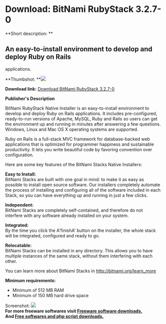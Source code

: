 # Download: BitNami RubyStack 3.2.7-0

**Short description: **

## An easy-to-install environment to develop and deploy Ruby on Rails
applications.

  
**Thumbshot: **![](http://www.freewarefiles.com/screenshot/btnmrubystck_md.jpg)   
  
**Download link:** [Download BitNami RubyStack 3.2.7-0](http://freesoftwares.boysofts.com/BitNami-RubyStack_program_62086.html)  
  

**Publisher's Description**  
  

BitNami RubyStack Native Installer is an easy-to-install environment to
develop and deploy Ruby on Rails applications. It includes pre-configured,
ready-to-run versions of Apache, MySQL, Ruby and Rails so users can get the
environment up and running in minutes after answering a few questions.
Windows, Linux and Mac OS X operating systems are supported.

Ruby on Rails is a full-stack MVC framework for database-backed web
applications that is optimized for programmer happiness and sustainable
productivity. It lets you write beautiful code by favoring convention over
configuration.

Here are some key features of the BitNami Stacks Native Installers:

**Easy to Install:**  
BitNami Stacks are built with one goal in mind: to make it as easy as possible
to install open source software. Our installers completely automate the
process of installing and configuring all of the software included in each
Stack, so you can have everything up and running in just a few clicks.

**Independent:**  
BitNami Stacks are completely self-contained, and therefore do not interfere
with any software already installed on your system.

**Integrated:**  
By the time you click the A'finishA' button on the installer, the whole stack
will be integrated, configured and ready to go.

**Relocatable:**  
BitNami Stacks can be installed in any directory. This allows you to have
multiple instances of the same stack, without them interfering with each
other.

You can learn more about BitNami Stacks in http://bitnami.org/learn_more

**Minimum requirements:**

  * Minimum of 512 MB RAM 
  * Minimum of 150 MB hard drive space 

  
  
Screenshot: ![](http://www.freewarefiles.com/screenshot/btnmrubystck.jpg)  
**For more freeware softwares visit [Freeware software downloads.](http://freesoftwares.boysofts.com/)**   
**And [Free softwares and php script downloads.](http://www.boysofts.com/)**

